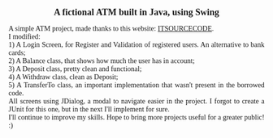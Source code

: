 <h1 style="font-size: 18px; text-align: center; font-family: serif;">A fictional ATM built in Java, using Swing</h1>

<p style="font-size: 14px; text-align: justify; font-family: serif;">
A simple ATM project, made thanks to this website: <a href="https://itsourcecode.com/free-projects/java-projects/atm-project-in-java-with-source-code//">ITSOURCECODE</a>.
<br>
I modified: 
<br>
1) A Login Screen, for Register and Validation of registered users. An alternative to bank cards;
<br>
2) A Balance class, that shows how much the user has in account;
<br>
3) A Deposit class, pretty clean and functional;
<br>
4) A Withdraw class, clean as Deposit;
<br>
5) A TransferTo class, an important implementation that wasn't present in the borrowed code.
<br>
All screens using JDialog, a modal to navigate easier in the project. I forgot to create a JUnit for this one, but in the next I'll implement for sure.
<br>
I'll continue to improve my skills. Hope to bring more projects useful for a greater public! :)
</p>
